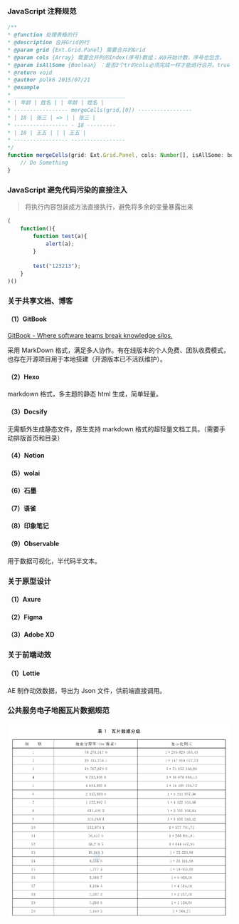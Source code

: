 ### JavaScript 注释规范

~~~js
/**
* @function 处理表格的行
* @description 合并Grid的行
* @param grid {Ext.Grid.Panel} 需要合并的Grid
* @param cols {Array} 需要合并列的Index(序号)数组；从0开始计数，序号也包含。
* @param isAllSome {Boolean} ：是否2个tr的cols必须完成一样才能进行合并。true：完成一样；false(默认)：不完全一样
* @return void
* @author polk6 2015/07/21 
* @example
* _________________ _________________
* | 年龄 | 姓名 | | 年龄 | 姓名 |
* ----------------- mergeCells(grid,[0]) -----------------
* | 18 | 张三 | => | | 张三 |
* ----------------- - 18 ---------
* | 18 | 王五 | | | 王五 |
* ----------------- -----------------
*/
function mergeCells(grid: Ext.Grid.Panel, cols: Number[], isAllSome: boolean = false) {
    // Do Something
}
~~~

### JavaScript 避免代码污染的直接注入

> 将执行内容包装成方法直接执行，避免将多余的变量暴露出来

~~~js
(
    function(){
        function test(a){
            alert(a);
        }

        test("123213");
    }
)()
~~~

### 关于共享文档、博客

#### （1）GitBook

[GitBook - Where software teams break knowledge silos.](https://www.gitbook.com/)

采用 MarkDown 格式，满足多人协作。有在线版本的个人免费、团队收费模式，也存在开源项目用于本地搭建（开源版本已不活跃维护）。

#### （2）Hexo

markdown 格式，多主题的静态 html 生成，简单轻量。

#### （3）Docsify

无需额外生成静态文件，原生支持 markdown 格式的超轻量文档工具。（需要手动排版首页和目录）

#### （4）Notion

#### （5）wolai

#### （6）石墨

#### （7）语雀

#### （8）印象笔记

#### （9）Observable

用于数据可视化，半代码半文本。

### 关于原型设计

#### （1）Axure

#### （2）Figma

#### （3）Adobe XD

### 关于前端动效

#### （1）Lottie

AE 制作动效数据，导出为 Json 文件，供前端直接调用。

### 公共服务电子地图瓦片数据规范

![image-20220629175524865](https://raw.githubusercontent.com/Gearinger/GearSetting/main/picgo/20220629-175525.png)
